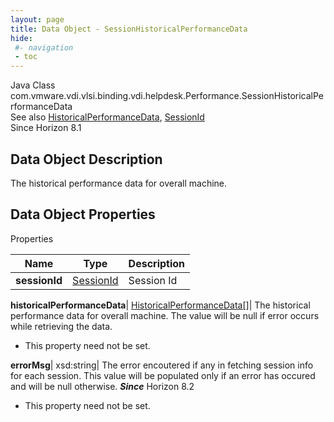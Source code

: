 ```yaml
---
layout: page
title: Data Object - SessionHistoricalPerformanceData
hide:
 #- navigation
 - toc
---
```






Java Class
    com.vmware.vdi.vlsi.binding.vdi.helpdesk.Performance.SessionHistoricalPerformanceData  
See also
     [HistoricalPerformanceData](vdi.helpdesk.Performance.HistoricalPerformanceData.md), [SessionId](vdi.entity.SessionId.md)  
Since 
    Horizon 8.1

## Data Object Description 

The historical performance data for overall machine. 

## Data Object Properties

Properties

Name |  Type |  Description   
---|---|---  
**sessionId**| [SessionId](vdi.entity.SessionId.md)|  Session Id   
  
**historicalPerformanceData**| [HistoricalPerformanceData[]](vdi.helpdesk.Performance.HistoricalPerformanceData.md)|  The historical performance data for overall machine. The value will be null if error occurs while retrieving the data.   


* This property need not be set.

  
**errorMsg**|  xsd:string|  The error encoutered if any in fetching session info for each session. This value will be populated only if an error has occured and will be null otherwise.  **_Since_** Horizon 8.2  


* This property need not be set.

  
  
  
 
  
  

